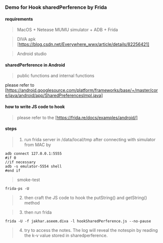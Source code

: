 ### Demo for Hook sharedPerference by Frida ###

#### requirements ####

> MacOS + Netease MUMU simulator + ADB + Frida 

> DIVA apk
[https://blog.csdn.net/Everywhere_wwx/article/details/82256421]

> Android studio


#### sharedPerference in Android ####

> public functions and internal functions

please refer to 
[https://android.googlesource.com/platform/frameworks/base/+/master/core/java/android/app/SharedPreferencesImpl.java]

#### how to write JS code to hook #####
>please refer to the 
[https://frida.re/docs/examples/android/]

#### steps ####
>1. run frida server in /data/local/tmp after connecting with simulator from MAC by 

```
adb connect 127.0.0.1:5555
#if 0 
//if necessary
adb -s emulator-5554 shell
#end if
```
>smoke-test 
```
frida-ps -U
```
>2. then craft the JS code to hook the putString() and getString() method

> 3. then run frida
```
frida -U -f jakhar.aseem.diva -l hookSharedPerference.js --no-pause
```
>4. try to access the notes. The log will reveal the notespin by reading the k-v value stored in sharedperference.

